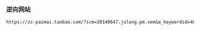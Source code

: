 
### 逆向网站
```txt
https://zc-paimai.taobao.com/?scm=20140647.julang.pm.sem&a_keywordid=485319658184&bd_vid=3321230096280739901
```